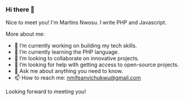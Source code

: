 ### Hi there 👋
Nice to meet you!
I'm Martins Nwosu. I write PHP and Javascript.

More about me:
- 🔭 I’m currently working on building my tech skills.
- 🌱 I’m currently learning the PHP language.
- 👯 I’m looking to collaborate on innovative projects.
- 🤔 I’m looking for help with getting access to open-source projects.
- 💬 Ask me about anything you need to know.
- 📫 How to reach me: nmifeanyichukwu@gmail.com

Looking forward to meeting you!
